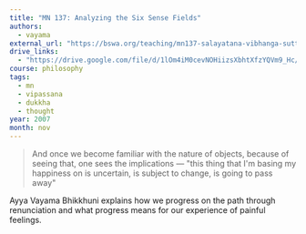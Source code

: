 ```yaml
---
title: "MN 137: Analyzing the Six Sense Fields"
authors:
  - vayama
external_url: "https://bswa.org/teaching/mn137-salayatana-vibhanga-sutta-exposition-on-the-sixfold-sense-base-by-ayye-vayama/"
drive_links:
  - "https://drive.google.com/file/d/1lOm4iM0cevNOHiizsXbhtXfzYQVm9_Hc/view?usp=drivesdk"
course: philosophy
tags:
  - mn
  - vipassana
  - dukkha
  - thought
year: 2007
month: nov
---
```


> And once we become familiar with the nature of objects, because of seeing that,  one sees the implications — "this thing that I'm basing my happiness on is uncertain, is subject to change, is going to pass away"

Ayya Vayama Bhikkhuni explains how we progress on the path through renunciation and what progress means for our experience of painful feelings.
